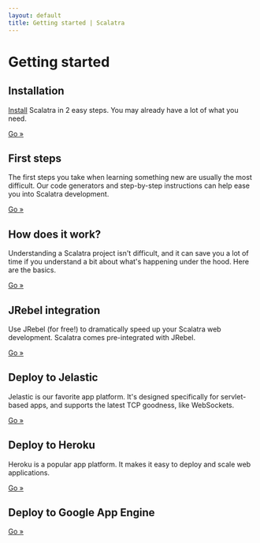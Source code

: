 ```yaml
---
layout: default
title: Getting started | Scalatra
---
```


<div class="page-header">
  <h1>Getting started</h1>
</div>

<div class="row">
  <div class="span4">
    <h2>Installation</h2>
    <p><a href="installation.html">Install</a> Scalatra in 2 easy steps. You may
      already have a lot of what you need.</p>
    <p><a href="installation.html" class="btn btn-primary">Go »</a></p>
 </div>
  <div class="span4">
    <h2>First steps</h2>
    <p>The first steps you take when learning something new are usually the
      most difficult. Our code generators and step-by-step instructions
      can help ease you into Scalatra development.</p>
   <a href="first-steps.html" class="btn btn-primary">Go »</a> </div>
  <div class="span4">
    <h2>How does it work?</h2>
    <p>Understanding a Scalatra project isn't difficult, and it can save you
    a lot of time if you understand a bit about what's happening under the hood.
    Here are the basics.</p>
    <a href="understanding-scalatra.html" class="btn btn-primary">Go »</a>
  </div>
</div>

<div class="row">
  <div class="span4">
    <h2>JRebel integration</h2>
    <p>
      Use JRebel (for free!) to dramatically speed up your Scalatra web development.
      Scalatra comes pre-integrated with JRebel.
    </p>
    <p><a href="jrebel.html" class="btn btn-primary">Go »</a></p>
  </div>
  <div class="span4">
    <h2>Deploy to Jelastic</h2>
    <p>
      Jelastic is our favorite app platform.
      It's designed specifically for servlet-based apps, and supports the latest
      TCP goodness, like WebSockets.
    </p>
    <p><a href="jelastic.html" class="btn btn-primary">Go »</a></p>
  </div>
  <div class="span4">
    <h2>Deploy to Heroku</h2>
    <p>
      Heroku is a popular app platform.
      It makes it easy to deploy and scale web applications.
    </p>
    <p><a href="heroku.html" class="btn btn-primary">Go »</a></p>
  </div>
</div>

<div class="row">
  <div class="span4">
    <h2>Deploy to Google App Engine</h2>
    <p>
    </p>
    <p><a href="google-app-engine.html" class="btn btn-primary">Go »</a></p>
  </div>
</div>
